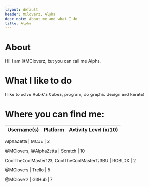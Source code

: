 ```yaml
---
layout: default
header: MCloverz, Alpha
desc_note: About me and what I do
title: Alpha
---
```

# About

Hi! I am @MCloverz, but you can call me Alpha.

# What I like to do

I like to solve Rubik's Cubes, program, do graphic design and karate!

# Where you can find me:
Username(s) | Platform | Activity Level (x/10)
----------- | -------- | ---------------------

AlphaZetta | MCJE | 2

@MClovers, @AlphaZetta | Scratch | 10

CoolTheCoolMaster123, CoolTheCoolMaster123BU | ROBLOX | 2

@MClovers | Trello | 5

@MCloverz | GitHub | 7
